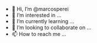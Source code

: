 - 👋 Hi, I’m @marcosperei
- 👀 I’m interested in ...
- 🌱 I’m currently learning ...
- 💞️ I’m looking to collaborate on ...
- 📫 How to reach me ...

<!---
marcosperei/marcosperei is a ✨ special ✨ repository because its `README.md` (this file) appears on your GitHub profile.
You can click the Preview link to take a look at your changes.
--->
